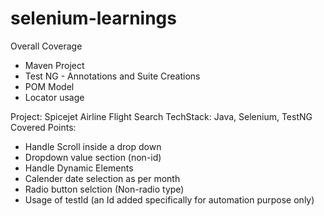# selenium-learnings

Overall Coverage
- Maven Project
- Test NG - Annotations and Suite Creations
- POM Model
- Locator usage


Project: Spicejet Airline Flight Search
TechStack: Java, Selenium, TestNG
Covered Points:
- Handle Scroll inside a drop down
- Dropdown value section (non-id)
- Handle Dynamic Elements
- Calender date selection as per month
- Radio button selction (Non-radio type)
- Usage of testId (an Id added specifically for automation purpose only)


